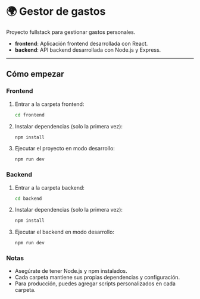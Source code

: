 # 🌍 Gestor de gastos

Proyecto fullstack para gestionar gastos personales.

- **frontend**: Aplicación frontend desarrollada con React.
- **backend**: API backend desarrollada con Node.js y Express.

---

## Cómo empezar

### Frontend

1. Entrar a la carpeta frontend:

    ```bash
    cd frontend
    ```

2. Instalar dependencias (solo la primera vez):

    ```bash
    npm install
    ```

3. Ejecutar el proyecto en modo desarrollo:

    ```bash
    npm run dev
    ```

### Backend

1. Entrar a la carpeta backend:

    ```bash
    cd backend
    ```

2. Instalar dependencias (solo la primera vez):

    ```bash
    npm install
    ```

3. Ejecutar el backend en modo desarrollo:

    ```bash
    npm run dev
    ```

### Notas

* Asegúrate de tener Node.js y npm instalados.
* Cada carpeta mantiene sus propias dependencias y configuración.
* Para producción, puedes agregar scripts personalizados en cada carpeta.
